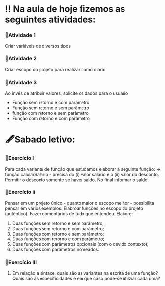 # ‼ Na aula de hoje fizemos as seguintes atividades:

### 📖Atividade 1
 Criar variáveis de diversos tipos


### 📖Atividade 2
  Criar escopo do projeto para realizar como diário


### 📖Atividade 3
  Ao invés de atribuir valores, solicite os dados para o usuário

   * Função sem retorno e com parâmetro
   * Função sem retorno e sem parâmetro
   * função com retorno e sem parâmetro
   * Função com retorno e com parâmetro



# 🖋Sabado letivo:

### 📄Exercício I
Para cada variante de função que estudamos elaborar a seguinte função:
→ função calularSalario - precisa do (i) valor salario e o (ii) valor do desconto. Permitir o desconto somente se haver saldo. No final informar o saldo.

### 📄Exercício II
Pensar em um projeto único - quanto maior o escopo melhor - possibilita pensar em vários exemplos.
Elabroar funções no escopo do projeto (autêntico).
Fazer comentários de tudo que entendeu.
Elabore: 
1) Duas funções sem retorno e sem parâmetro; 
2) Duas funções sem retorno e com parâmetro; 
3) Duas funções com retorno e sem parâmetro;  
4) Duas funções com retorno e com parâmetro;
5) Duas funções com parâmetros opcionais (com o devido contexto);
6) Duas funções com parâmetros nomeados.

### 📄Exercício III
1) Em relação a sintaxe, quais são as variantes na escrita de uma função? Quais são as especificidades e em que caso pode-se utilziar cada uma?
